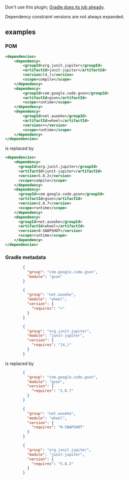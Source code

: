 Don't use this plugin; [Gradle does its job already](https://docs.gradle.org/current/userguide/publishing_maven.html#publishing_maven:resolved_dependencies).

Dependency constraint versions are not always expanded.

## examples
### POM
```xml
<dependencies>
    <dependency>
        <groupId>org.junit.jupiter</groupId>
        <artifactId>junit-jupiter</artifactId>
        <version>[4,)</version>
        <scope>compile</scope>
    </dependency>
    <dependency>
        <groupId>com.google.code.gson</groupId>
        <artifactId>gson</artifactId>
        <scope>runtime</scope>
    </dependency>
    <dependency>
        <groupId>net.auoeke</groupId>
        <artifactId>wheel</artifactId>
        <version>+</version>
        <scope>runtime</scope>
    </dependency>
</dependencies>
```
is replaced by
```xml
<dependencies>
    <dependency>
      <groupId>org.junit.jupiter</groupId>
      <artifactId>junit-jupiter</artifactId>
      <version>5.8.2</version>
      <scope>compile</scope>
    </dependency>
    <dependency>
      <groupId>com.google.code.gson</groupId>
      <artifactId>gson</artifactId>
      <version>2.8.7</version>
      <scope>runtime</scope>
    </dependency>
    <dependency>
      <groupId>net.auoeke</groupId>
      <artifactId>wheel</artifactId>
      <version>0-SNAPSHOT</version>
      <scope>runtime</scope>
    </dependency>
</dependencies>
```
### Gradle metadata
```json
        {
          "group": "com.google.code.gson",
          "module": "gson"
        }
```
```json
        {
          "group": "net.auoeke",
          "module": "wheel",
          "version": {
            "requires": "+"
          }
        }
```
```json
        {
          "group": "org.junit.jupiter",
          "module": "junit-jupiter",
          "version": {
            "requires": "[4,)"
          }
        }
```
is replaced by
```json
        {
          "group": "com.google.code.gson",
          "module": "gson",
          "version": {
            "requires": "2.8.7"
          }
        }
```
```json
        {
          "group": "net.auoeke",
          "module": "wheel",
          "version": {
            "requires": "0-SNAPSHOT"
          }
        }
```
```json
        {
          "group": "org.junit.jupiter",
          "module": "junit-jupiter",
          "version": {
            "requires": "5.8.2"
          }
        }
```
